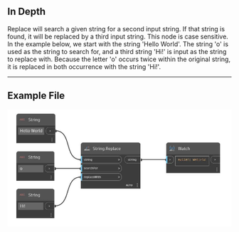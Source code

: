 ## In Depth
Replace will search a given string for a second input string. If that string is found, it will be replaced by a third input string. This node is case sensitive. In the example below, we start with the string 'Hello World'. The string 'o' is used as the string to search for, and a third string 'Hi!' is input as the string to replace with. Because the letter 'o' occurs twice within the original string, it is replaced in both occurrence with the string 'Hi!'.
___
## Example File

![Replace](./DSCore.String.Replace_img.jpg)

